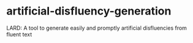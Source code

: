 # artificial-disfluency-generation
LARD: A tool to generate easily and promptly artificial disfluencies from fluent text
